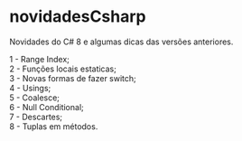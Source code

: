 # novidadesCsharp
Novidades do C# 8 e algumas dicas das versões anteriores.

 1  - Range Index; <br>
 2  - Funções locais estaticas; <br>
 3  - Novas formas de fazer switch; <br>
 4  - Usings; <br>
 5  - Coalesce; <br>
 6  - Null Conditional; <br>
 7  - Descartes; <br>
 8  - Tuplas em métodos.
